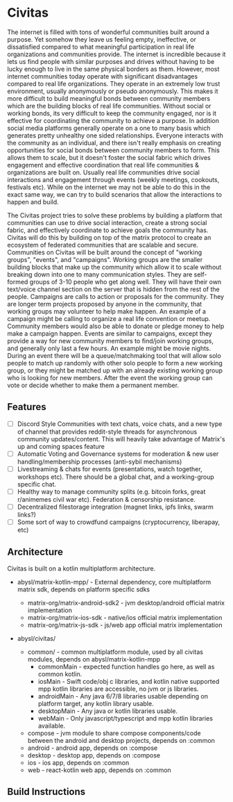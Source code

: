 # Civitas

The internet is filled with tons of wonderful communities built around a purpose. Yet somehow they leave us feeling empty, ineffective, or dissatisfied compared to what meaningful participation in real life organizations and communities provide. The internet is incredible because it lets us find people with similar purposes and drives without having to be lucky enough to live in the same physical borders as them. However, most internet communities today operate with significant disadvantages compared to real life organizations. They operate in an extremely low trust environment, usually anonymously or pseudo anonymously. This makes it more difficult to build meaningful bonds between community members which are the building blocks of real life communities. Without social or working bonds, its very difficult to keep the community engaged, nor is it effective for coordinating the community to achieve a purpose. In addition social media platforms generally operate on a one to many basis which generates pretty unhealthy one sided relationships. Everyone interacts with the community as an individual, and there isn't really emphasis on creating opportunities for social bonds between community members to form. This allows them to scale, but it doesn't foster the social fabric which drives engagement and effective coordination that real life communities & organizations are built on. Usually real life communities drive social interactions and engagement through events (weekly meetings, cookouts, festivals etc). While on the internet we may not be able to do this in the exact same way, we can try to build scenarios that allow the interactions to happen and build.

The Civitas project tries to solve these problems by building a platform that communities can use to drive social interaction, create a strong social fabric, and effectively coordinate to achieve goals the community has. Civitas will do this by building on top of the matrix protocol to create an ecosystem of federated communities that are scalable and secure. Communities on Civitas will be built around the concept of "working groups", "events", and "campaigns". Working groups are the smaller building blocks that make up the community which allow it to scale without breaking down into one to many communication styles. They are self-formed groups of 3-10 people who get along well. They will have their own text/voice channel section on the server that is hidden from the rest of the people. Campaigns are calls to action or proposals for the community. They are longer term projects proposed by anyone in the community, that working groups may volunteer to help make happen. An example of a campaign might be calling to organize a real life convention or meetup. Community members would also be able to donate or pledge money to help make a campaign happen. Events are similar to campaigns, except they provide a way for new community members to find/join working groups, and generally only last a few hours. An example might be movie nights. During an event there will be a queue/matchmaking tool that will allow solo people to match up randomly with other solo people to form a new working group, or they might be matched up with an already existing working group who is looking for new members. After the event the working group can vote or decide whether to make them a permanent member.

## Features

- [ ] Discord Style Communities with text chats, voice chats, and a new type of channel that provides reddit-style threads for asynchronous community updates/content. This will heavily take advantage of Matrix's up and coming spaces feature
- [ ] Automatic Voting and Governance systems for moderation & new user handling/membership processes (anti-sybil mechanisms)
- [ ] Livestreaming & chats for events (presentations, watch together, workshops etc). There should be a global chat, and a working-group specific chat.
- [ ] Healthy way to manage community splits (e.g. bitcoin forks, great r/animemes civil war etc). Federation & censorship resistance.
- [ ] Decentralized filestorage integration (magnet links, ipfs links, swarm links?)
- [ ] Some sort of way to crowdfund campaigns (cryptocurrency, liberapay, etc)

## Architecture

Civitas is built on a kotlin multiplatform architecture.


- abysl/matrix-kotlin-mpp/ - External dependency, core multiplatform matrix sdk, depends on platform specific sdks
  - matrix-org/matrix-android-sdk2 - jvm desktop/android official matrix implementation
  - matrix-org/matrix-ios-sdk - native/ios official matrix implementation
  - matrix-org/matrix-js-sdk  - js/web app official matrix implementation

- abysl/civitas/
    - common/ - common multiplatform module, used by all civitas modules, depends on abysl/matrix-kotlin-mpp
        - commonMain     - expected function handles go here, as well as common kotlin.
        - iosMain        - Swift code/obj c libraries, and kotlin native supported mpp kotlin libraries are accessible, no jvm or js libraries.
        - androidMain    - Any java 6/7/8 libraries usable depending on platform target, any kotlin library usable.
        - desktopMain    - Any java or kotlin libraries usable.
        - webMain        - Only javascript/typescript and mpp kotlin libraries available.
    - compose - jvm module to share compose components/code between the android and desktop projects, depends on :common
    - android - android app, depends on :compose
    - desktop - desktop app, depends on :compose
    - ios - ios app, depends on :common
    - web - react-kotlin web app, depends on :common
    

## Build Instructions

